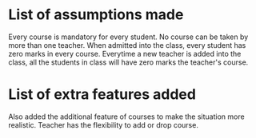 # List of assumptions made
Every course is mandatory for every student.
No course can be taken by more than one teacher.
When admitted into the class, every student has zero marks in every course.
Everytime a new teacher is added into the class, all the students in class will have zero marks the teacher's course.

# List of extra features added
Also added the additional feature of courses to make the situation more realistic.
Teacher has the flexibility to add or drop course.
